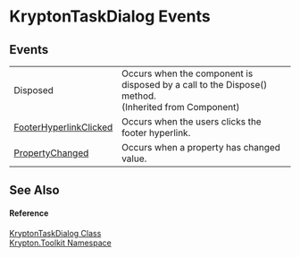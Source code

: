 # KryptonTaskDialog Events




## Events
<table>
<tr>
<td>Disposed</td>
<td>Occurs when the component is disposed by a call to the Dispose() method.<br />(Inherited from Component)</td></tr>
<tr>
<td><a href="e544ce44-8829-0001-5b3b-f4bfc698e7c6.md">FooterHyperlinkClicked</a></td>
<td>Occurs when the users clicks the footer hyperlink.</td></tr>
<tr>
<td><a href="3f7e81b6-649e-1141-8e61-f590b13884ca.md">PropertyChanged</a></td>
<td>Occurs when a property has changed value.</td></tr>
</table>

## See Also


#### Reference
<a href="97e66c69-bc63-6731-45d7-860bb11df4c0.md">KryptonTaskDialog Class</a>  
<a href="79d2eac2-21f4-54ff-7552-b20c33c30600.md">Krypton.Toolkit Namespace</a>  

